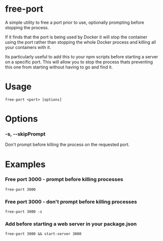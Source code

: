 # free-port
A simple utility to free a port prior to use, optionally prompting before stopping the process.

If it finds that the port is being used by Docker it will stop the container using the port rather than stopping the whole Docker process and killing all your containers with it.

Its particularly useful to add this to your npm scripts before starting a server on a specific port. This will allow you to stop the process thats preventing this one from starting without having to go and find it.

# Usage
`free-port <port> [options]`

# Options
### -s, --skipPrompt
Don't prompt before killing the process on the requested port.

# Examples
### Free port 3000 - prompt before killing processes
`free-port 3000`

### Free port 3000 - don't prompt before killing processes
`free-port 3000 -s`

### Add before starting a web server in your package.json
`free-port 3000 && start-server 3000`
